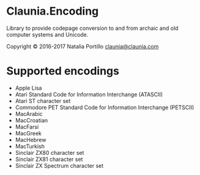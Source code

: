 ﻿Claunia.Encoding
================

Library to provide codepage conversion to and from archaic and old computer systems and Unicode.

Copyright © 2016-2017 Natalia Portillo <claunia@claunia.com>

Supported encodings
==============================
* Apple Lisa
* Atari Standard Code for Information Interchange (ATASCII)
* Atari ST character set
* Commodore PET Standard Code for Information Interchange (PETSCII)
* MacArabic
* MacCroatian
* MacFarsi
* MacGreek
* MacHebrew
* MacTurkish
* Sinclair ZX80 character set
* Sinclair ZX81 character set
* Sinclair ZX Spectrum character set
